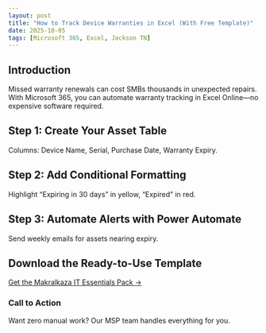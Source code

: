 ```yaml
---
layout: post
title: "How to Track Device Warranties in Excel (With Free Template)"
date: 2025-10-05
tags: [Microsoft 365, Excel, Jackson TN]
---
```


## Introduction

Missed warranty renewals can cost SMBs thousands in unexpected repairs. With Microsoft 365, you can automate warranty tracking in Excel Online—no expensive software required.

## Step 1: Create Your Asset Table

Columns: Device Name, Serial, Purchase Date, Warranty Expiry.

## Step 2: Add Conditional Formatting

Highlight “Expiring in 30 days” in yellow, “Expired” in red.

## Step 3: Automate Alerts with Power Automate

Send weekly emails for assets nearing expiry.

## Download the Ready-to-Use Template

[Get the Makralkaza IT Essentials Pack →](https://git.makralkaza.com/packages/Makralkaza_IT_Compliance_Pack.xlsx)

### Call to Action

Want zero manual work? Our MSP team handles everything for you.
